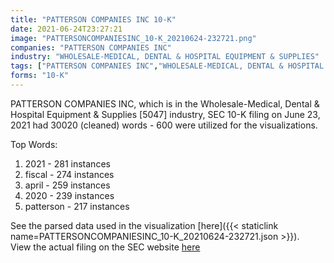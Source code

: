 ```yaml
---
title: "PATTERSON COMPANIES INC 10-K"
date: 2021-06-24T23:27:21
image: "PATTERSONCOMPANIESINC_10-K_20210624-232721.png"
companies: "PATTERSON COMPANIES INC"
industry: "WHOLESALE-MEDICAL, DENTAL & HOSPITAL EQUIPMENT & SUPPLIES"
tags: ["PATTERSON COMPANIES INC","WHOLESALE-MEDICAL, DENTAL & HOSPITAL EQUIPMENT & SUPPLIES","06-23-2021","10-K"]
forms: "10-K"
---
```

PATTERSON COMPANIES INC, which is in the Wholesale-Medical, Dental & Hospital Equipment & Supplies [5047] industry, SEC 10-K filing on June 23, 2021 had 30020 (cleaned) words - 600 were utilized for the visualizations.

Top Words:
1. 2021 - 281 instances
2. fiscal - 274 instances
3. april - 259 instances
4. 2020 - 239 instances
5. patterson - 217 instances


See the parsed data used in the visualization [here]({{< staticlink name=PATTERSONCOMPANIESINC_10-K_20210624-232721.json >}}).  
View the actual filing on the SEC website [here](https://www.sec.gov/Archives/edgar/data/891024/0000891024-21-000006.txt)
